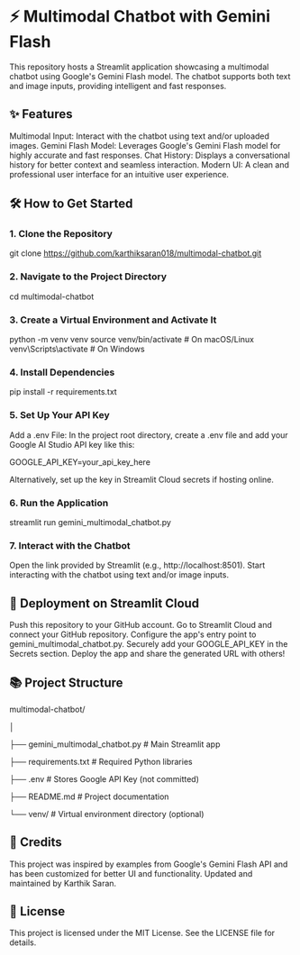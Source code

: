 # ⚡️ Multimodal Chatbot with Gemini Flash

This repository hosts a Streamlit application showcasing a multimodal chatbot using Google's Gemini Flash model. The chatbot supports both text and image inputs, providing intelligent and fast responses.

## ✨ Features
Multimodal Input: Interact with the chatbot using text and/or uploaded images.
Gemini Flash Model: Leverages Google's Gemini Flash model for highly accurate and fast responses.
Chat History: Displays a conversational history for better context and seamless interaction.
Modern UI: A clean and professional user interface for an intuitive user experience.

## 🛠️ How to Get Started

### 1. Clone the Repository

git clone https://github.com/karthiksaran018/multimodal-chatbot.git
### 2. Navigate to the Project Directory

cd multimodal-chatbot
### 3. Create a Virtual Environment and Activate It

python -m venv venv
source venv/bin/activate  # On macOS/Linux
venv\Scripts\activate     # On Windows

### 4. Install Dependencies

pip install -r requirements.txt

### 5. Set Up Your API Key

Add a .env File:
In the project root directory, create a .env file and add your Google AI Studio API key like this:

GOOGLE_API_KEY=your_api_key_here

Alternatively, set up the key in Streamlit Cloud secrets if hosting online.

### 6. Run the Application

streamlit run gemini_multimodal_chatbot.py

### 7. Interact with the Chatbot

Open the link provided by Streamlit (e.g., http://localhost:8501).
Start interacting with the chatbot using text and/or image inputs.

## 🚀 Deployment on Streamlit Cloud

Push this repository to your GitHub account.
Go to Streamlit Cloud and connect your GitHub repository.
Configure the app's entry point to gemini_multimodal_chatbot.py.
Securely add your GOOGLE_API_KEY in the Secrets section.
Deploy the app and share the generated URL with others!

## 📚 Project Structure

multimodal-chatbot/

│

├── gemini_multimodal_chatbot.py  # Main Streamlit app

├── requirements.txt             # Required Python libraries

├── .env                         # Stores Google API Key (not committed)

├── README.md                    # Project documentation

└── venv/                        # Virtual environment directory (optional)


## 🌟 Credits
This project was inspired by examples from Google's Gemini Flash API and has been customized for better UI and functionality.
Updated and maintained by Karthik Saran.

## 📃 License
This project is licensed under the MIT License. See the LICENSE file for details.
